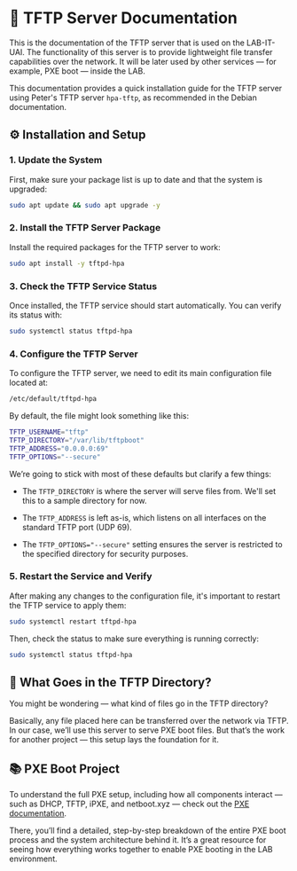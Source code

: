 # 📄 TFTP Server Documentation

This is the documentation of the TFTP server that is used on the LAB-IT-UAI. The functionality of this server is to provide lightweight file transfer capabilities over the network. It will be later used by other services — for example, PXE boot — inside the LAB.

This documentation provides a quick installation guide for the TFTP server using Peter's TFTP server `hpa-tftp`, as recommended in the Debian documentation.

## ⚙️ Installation and Setup

### 1. Update the System
First, make sure your package list is up to date and that the system is upgraded:
```bash
sudo apt update && sudo apt upgrade -y
```
### 2. Install the TFTP Server Package
Install the required packages for the TFTP server to work:
```bash
sudo apt install -y tftpd-hpa
```
### 3. Check the TFTP Service Status 
Once installed, the TFTP service should start automatically. You can verify its status with:
```bash
sudo systemctl status tftpd-hpa
```


### 4. Configure the TFTP Server

To configure the TFTP server, we need to edit its main configuration file located at:
```bash
/etc/default/tftpd-hpa
```
By default, the file might look something like this:
```bash
TFTP_USERNAME="tftp"
TFTP_DIRECTORY="/var/lib/tftpboot"
TFTP_ADDRESS="0.0.0.0:69"
TFTP_OPTIONS="--secure"
```
We’re going to stick with most of these defaults but clarify a few things:
-   The `TFTP_DIRECTORY` is where the server will serve files from. We'll set this to a sample directory for now.
    
-   The `TFTP_ADDRESS` is left as-is, which listens on all interfaces on the standard TFTP port (UDP 69).
    
-   The `TFTP_OPTIONS="--secure"` setting ensures the server is restricted to the specified directory for security purposes.

### 5. Restart the Service and Verify

After making any changes to the configuration file, it's important to restart the TFTP service to apply them:

```bash
sudo systemctl restart tftpd-hpa
```
Then, check the status to make sure everything is running correctly:
```bash
sudo systemctl status tftpd-hpa
```

## 📁 What Goes in the TFTP Directory?

You might be wondering — what kind of files go in the TFTP directory?

Basically, any file placed here can be transferred over the network via TFTP. In our case, we’ll use this server to serve PXE boot files. But that’s the work for another project — this setup lays the foundation for it.

## 📚  PXE Boot Project

To understand the full PXE setup, including how all components interact — such as DHCP, TFTP, iPXE, and netboot.xyz — check out the [PXE documentation](https://github.com/IT-LAB-UAI/Documentation/blob/main/PXE/README.md).

There, you’ll find a detailed, step-by-step breakdown of the entire PXE boot process and the system architecture behind it. It’s a great resource for seeing how everything works together to enable PXE booting in the LAB environment.
